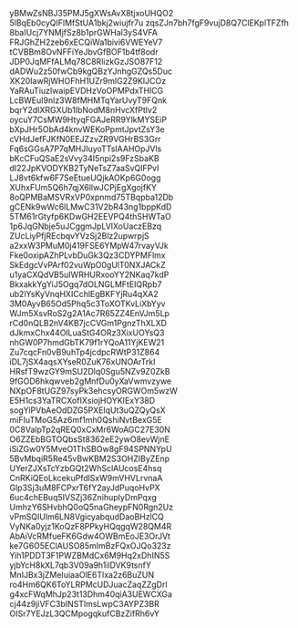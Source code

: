yBMwZsNBJ35PMJ5gXWsAvX8tjxoUHQO2
5lBqEb0cyQIFlMfStUA1bkj2wiujfr7u
zqsZJn7bh7fgF9vujD8Q7ClEKplTFZfh
8baIUcj7YNMjfSz8b1prGWHal3yS4VFA
FRJGhZH2zeb6xECQiWa1bivi6VWEYeV7
tCVBBm8OvNFFiYeJbvGfBOF1b4tf8odr
JDP0JqMFfALMq78C8RlizkGzJSO87F12
dADWu2z50fwCb9kgQBzYJnhgGZQs5Duc
XK20IawRjWHOFhH1UZr9mlG2Z9KIJCOz
YaRAuTiuzIwaipEVDHzVoOPMPdxTHlCG
LcBWEuI9nlz3W8fMHMTqYarUvyT9FQnk
bqrY2dIXRGXUb1IbNodM8nHvcXfPtlv2
oycuY7CsMW9HtyqFGAJeRR9YlkMYSEiP
bXpJHr5ObAd4knvWEKoPpmtJpvtZsY3e
cVHdJefFJKfN0EEJZzvZR9VGHrBS3Grr
Fq6sGGsA7P7qMHJIuyoTTsIAAHOpJVls
bKcCFuQSaE2sVvy34I5npi2s9FzSbaKB
dI22JpKVODYKB2TyNeTsZ7aaSvQlFPvI
LJ8vt6kfw6F7SeEtueUQjkAOKp6G0ogg
XUhxFUm5Q6h7qjX6llwJCPjEgXgojfKY
8oQPMBaMSVRxVP0xpnmd75TBqpba12Db
gCENk9wWc6lLMwC31V2bR43ng1bppKdD
5TM61rGtyfp6KDwGH2EEVPQ4thSHWTaO
1p6JqGNbje5uJCggmJpLVlXoUaczEBzq
ZUcLiyPfjREcbqvYVzSj2Blz2upwrpjS
a2xxW3PMuM0j419FSE6YMpW47rvayVJk
Fke0oxipAZhPLvbDuGk3Qz3CDYPMFlmx
SkEdgcVvPArf02vuWpO0gUlT0NXJACkZ
u1yaCXQdVB5uIWRHURxooYY2NKaq7kdP
BkxakkYgYiJ5Ogq7dOLNGLMFtEIQRpb7
ub2lYsKyVnqHXICchlEgBKFYjRu4qXA2
3M0AyvB65Od5Phq5c3ToXOTKvLiXbYyv
WJm5XsvRoS2g2A1Ac7R65ZZ4EnVJm5Lp
rCd0nQLB2nV4KB7jcCVGm1PgnzThXLXD
dJkmxChx44OlLuaStG4ORz3XixUOYsQ3
nhGW0P7hmdGbTK79f1rYQoA11YjKEW21
Zu7cqcFn0vB9uhTp4jcdpcRWtP31Z864
iDL7jSX4aqsXYseR0ZuK76xUNOArTrkI
HRsfT9wzGY9mSU2Dlq0Sgu5NZv9Z0ZkB
9fGOD6hkqwveb2gMnfDu0yXaVwmvzywe
NXpOF8tUGZ97syPk3ehcsyORGWOm5wzW
E5H1cs3YaTRCXofIXsiojHOYKIExY38D
sogYiPVbAeOdDZG5PXElqUt3uQZQyQsX
miFIuTMoG5Az6mf1mh0QshiNvtBexG5E
0C8ValpTp2qREQ0xCxMr6WoAGC27E30N
O6ZZEbBGTOQbsSt8362eE2ywO8evWjnE
iSiZGw0Y5MveO1ThSBOw8gF94SPNNYpU
5BvMbqiR5Re45vBwKBM2S3OHZIByZEnp
UYerZJXsTcYzbGQt2WhSclAUcosE4hsq
CnRKiQEoLkcekuPfdlSxW9mVHVLrvnaA
Glp3Sj3uM8FCPxrT6fY2ayJdPuqoHvPX
6uc4chEBuq5IVSZj36ZnihupIyDmPqxg
UmhzY6SHvbhQ0oQ5naGheypFN0Rgn2Uz
vPmSQIUlm6LN8VgicyabqudDaoBHzlCQ
VyNKa0yjz1KoQzF8PPkyHQqgqW28QM4R
AbAiVcRMfueFK6Gdw4OWBmEoJE3OrJVt
ke7G6O5EClAUSO85mImBzFQxOJQo323z
Yih1PDDT3F1PWZBMdCx6M9Hq2xDhIN5S
yjbYcH8kXL7qb3V09a9h1ilDVK9tsnfY
MnIJBx3jZMeIuiaaOlE6Tlxa2z6BuZUN
ro4Hm6QK6ToYLRPMcUDJuacZaqZZgDrl
g4xcFWqMhJp23t13Dhm40qiA3UEWCXGa
cj44z9jiVFC3bINSTlmsLwpC3AYPZ3BR
OISr7YEJzL3QCMpogqkufCBzZifRh6vY
